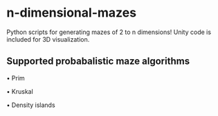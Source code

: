 # n-dimensional-mazes

Python scripts for generating mazes of 2 to n dimensions! Unity code is included for 3D visualization.

## Supported probabalistic maze algorithms
• Prim

• Kruskal

• Density islands
